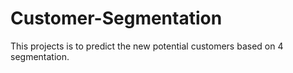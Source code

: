 # Customer-Segmentation
This projects is to predict the new potential customers based on 4 segmentation.
